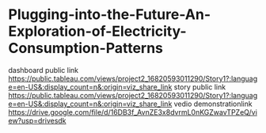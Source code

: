 # Plugging-into-the-Future-An-Exploration-of-Electricity-Consumption-Patterns


dashboard public link https://public.tableau.com/views/project2_16820593011290/Story1?:language=en-US&:display_count=n&:origin=viz_share_link
story public link https://public.tableau.com/views/project2_16820593011290/Story1?:language=en-US&:display_count=n&:origin=viz_share_link
vedio demonstrationlink https://drive.google.com/file/d/16DB3f_AvnZE3x8dvrmL0nKGZwavTPZeQ/view?usp=drivesdk
